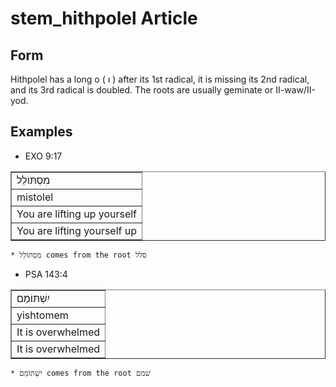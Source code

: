# stem_hithpolel Article

## Form

Hithpolel has a long o (  ו  )  after its 1st radical, it is missing its 2nd radical, and its 3rd radical is doubled. The roots are usually geminate or II-waw/II-yod. 

## Examples

* EXO 9:17
<table border="1" class="docutils">
<colgroup>
<col width="100%" />
</colgroup>
<tbody valign="top">
<tr class="row-odd"><td>מִסְתּוֹלֵל</td>
</tr>
<tr class="row-even"><td>mistolel</td>
</tr>
<tr class="row-odd"><td>You are lifting up yourself</td>
</tr>
<tr class="row-even"><td>You are lifting yourself up</td>
</tr>
</tbody>
</table>

    * מִסְתּוֹלֵל comes from the root סלל

* PSA 143:4
<table border="1" class="docutils">
<colgroup>
<col width="100%" />
</colgroup>
<tbody valign="top">
<tr class="row-odd"><td>יִשְׁתּוֹמֵם</td>
</tr>
<tr class="row-even"><td>yishtomem</td>
</tr>
<tr class="row-odd"><td>It is overwhelmed</td>
</tr>
<tr class="row-even"><td>It is overwhelmed</td>
</tr>
</tbody>
</table>

    * יִשְׁתּוֹמֵם comes from the root שׁמם